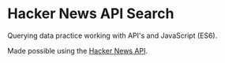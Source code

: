 # Hacker News API Search

Querying data practice working with API's and JavaScript (ES6).

Made possible using the [Hacker News API](https://github.com/HackerNews/API).
